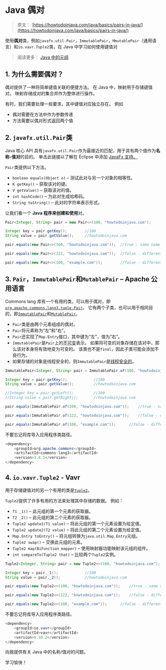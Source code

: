 # Java 偶对

> 原文： [https://howtodoinjava.com/java/basics/pairs-in-java/](https://howtodoinjava.com/java/basics/pairs-in-java/)

使用**偶对**类，例如`javafx.util.Pair`，`ImmutablePair`，`MmutablePair`（通用语言）和`io.vavr.Tuple2`类，在 Java 中学习如何使用键值对

> 阅读更多： [Java 中的元组](https://howtodoinjava.com/java/basics/java-tuples/)

## 1\. 为什么需要偶对？

偶对提供了一种将简单键值关联的便捷方法。 在 Java 中，映射用于存储键值对。 映射存储成对的集合并作为整体进行操作。

有时，我们需要处理一些要求，其中键值对应独立存在。 例如

*   偶对需要在方法中作为参数传递
*   方法需要以偶对形式返回两个值

## 2\. `javafx.util.Pair`类

Java 核心 API 具有`javafx.util.Pair`作为最接近的匹配，用于具有两个值作为**名称-值对**的目的。 单击此链接以了解在 Eclipse 中添加 [JavaFx 支持。](https://www.eclipse.org/efxclipse/install.html)

`Pair`类提供以下方法。

*   `boolean equals​(Object o)` – 测试此对与另一个对象的相等性。
*   `K getKey()` – 获取该对的键。
*   `V getValue()` – 获取该对的值。
*   `int hashCode()` – 为此对生成哈希码。
*   `String toString()` – 此对的字符串表示形式。

让我们看一个 **Java 程序来创建和使用**对。

```java
Pair<Integer, String> pair = new Pair<>(100, "howtodoinjava.com");

Integer key = pair.getKey();		//100
String value = pair.getValue();		//howtodoinjava.com

pair.equals(new Pair<>(100, "howtodoinjava.com"));	//true - same name and value

pair.equals(new Pair<>(222, "howtodoinjava.com"));	//false	- different name

pair.equals(new Pair<>(100, "example.com"));		//false	- different value

```

## 3\. `Pair`，`ImmutablePair`和`MutablePair` – Apache 公用语言

Commons lang 库有一个有用的类，可以用于偶对，即[`org.apache.commons.lang3.tuple.Pair`](https://commons.apache.org/proper/commons-lang/javadocs/api-3.1/org/apache/commons/lang3/tuple/Pair.html)。 它有两个子类，也可以用于相同目的，即[`ImmutablePair`](https://commons.apache.org/proper/commons-lang/javadocs/api-3.1/org/apache/commons/lang3/tuple/ImmutablePair.html)和[`MutablePair`](https://commons.apache.org/proper/commons-lang/javadocs/api-3.1/org/apache/commons/lang3/tuple/MutablePair.html)。

*   `Pair`类是由两个元素组成的偶对。
*   `Pair`将元素称为“左”和“右”。
*   `Pair`还实现了`Map.Entry`接口，其中键为“左”，值为“右”。
*   `ImmutablePair`是`Pair`上的[不可变](https://howtodoinjava.com/java/basics/how-to-make-a-java-class-immutable/)表示。 如果将可变的对象存储在该对中，那么该对本身将有效地变为可变的。 该类也不是`final`，因此子类可能会添加不良行为。
*   如果存储的对象是线程安全的，则`ImmutablePair`是[线程安全的](https://howtodoinjava.com/java/multi-threading/what-is-thread-safety/)。

```java
ImmutablePair<Integer, String> pair = ImmutablePair.of(100, "howtodoinjava.com");

Integer key = pair.getKey();			//100
String value = pair.getValue();			//howtodoinjava.com

//Integer key = pair.getLeft();			//100
//String value = pair.getRight();		//howtodoinjava.com

pair.equals(ImmutablePair.of(100, "howtodoinjava.com"));	//true - same name and value

pair.equals(ImmutablePair.of(222, "howtodoinjava.com"));	//false	- different name

pair.equals(ImmutablePair.of(100, "example.com"));		//false	- different value

```

不要忘记将库导入应用程序类路径。

```java
<dependency>
	<groupId>org.apache.commons</groupId>
	<artifactId>commons-lang3</artifactId>
	<version>3.8.1</version>
</dependency>

```

## 4\. `io.vavr.Tuple2` - Vavr

用于存储键值对的另一个有用的类是[`Tuple2`](https://static.javadoc.io/io.vavr/vavr/0.9.0/io/vavr/Tuple2.html)。

`Tuple2`提供了许多有用的方法来处理其中存储的数据。 例如：

*   `T1 _1()` – 此元组的第一个元素的获取器。
*   `T2 _2()` – 此元组的第二个元素的获取器。
*   `Tuple2 update1(T1 value)` – 将此元组的第一个元素设置为给定值。
*   `Tuple2 update2(T2 value)` – 将此元组的第二个元素设置为给定值。
*   `Map.Entry toEntry()` – 将元组转换为`java.util.Map.Entry`元组。
*   `Tuple2 swap()` – 交换此元组的元素。
*   `Tuple2 map(BiFunction mapper)` – 使用映射器功能映射该元组的组件。
*   `int compareTo(Tuple2 that)` – 比较两个`Tuple2`实例。

```java
Tuple2<Integer, String> pair = new Tuple2<>(100, "howtodoinjava.com");

Integer key = pair._1();			//100
String value = pair._2();			//howtodoinjava.com

pair.equals(new Tuple2<>(100, "howtodoinjava.com"));	//true - same name and value

pair.equals(new Tuple2<>(222, "howtodoinjava.com"));	//false	- different name

pair.equals(new Tuple2<>(100, "example.com"));		//false	- different value

```

不要忘记将库导入应用程序类路径。

```java
<dependency>
	<groupId>io.vavr</groupId>
	<artifactId>vavr</artifactId>
	<version>0.10.2</version>
</dependency>

```

向我提供有关 Java 中的名称/值对的问题。

学习愉快！